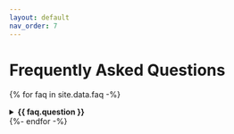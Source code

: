 ```yaml
---
layout: default
nav_order: 7
---
```


# Frequently Asked Questions

{% for faq in site.data.faq -%}
<details>
<summary><b>{{ faq.question }}</b></summary>

{{ faq.answer }}
{% if faq.image %}
<img src="{{ faq.image }}" alt="" title="">
{% endif %}

</details>
{%- endfor -%}